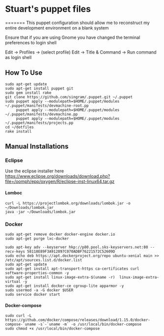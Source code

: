 # Stuart's puppet files
=======
This puppet configuration should allow me to reconstruct my entire development environment on a blank system

Ensure that if you are using Gnome you have changed the terminal preferences to login shell

Edit -> Profiles -> (select profile) Edit -> Title & Command -> Run command as login shell

## How To Use
```
sudo apt-get update
sudo apt-get install puppet git
sudo gem install rake
git clone https://github.com/singram/.puppet.git ~/.puppet
sudo puppet apply --modulepath=$HOME/.puppet/modules ~/.puppet/manifests/devmachine-root.pp
     puppet apply --modulepath=$HOME/.puppet/modules ~/.puppet/manifests/devmachine.pp
     puppet apply --modulepath=$HOME/.puppet/modules ~/.puppet/manifests/projects.pp
cd ~/dotfiles
rake install
```

## Manual Installations

### Eclipse

Use the eclipse installer here
https://www.eclipse.org/downloads/download.php?file=/oomph/epp/oxygen/R/eclipse-inst-linux64.tar.gz

#### Lomboc
```
curl -L https://projectlombok.org/downloads/lombok.jar -o ~/Downloads/lombok.jar
java -jar ~/Downloads/lombok.jar
```

### Docker
```
sudo apt-get remove docker docker-engine docker.io
sudo apt-get purge lxc-docker

sudo apt-key adv --keyserver hkp://p80.pool.sks-keyservers.net:80 --recv-keys 58118E89F3A912897C070ADBF76221572C52609D
sudo echo deb https://apt.dockerproject.org/repo ubuntu-xenial main >> /etc/apt/sources.list.d/docker.list
sudo apt-get update
sudo apt-get install apt-transport-https ca-certificates curl software-properties-common -y
sudo apt-get install linux-image-extra-$(uname -r)  linux-image-extra-virtual -y
sudo apt-get install docker-ce cgroup-lite apparmor -y
sudo usermod -a -G docker $USER
sudo service docker start
```
#### Docker-compose
```
sudo curl -L https://github.com/docker/compose/releases/download/1.15.0/docker-compose-`uname -s`-`uname -m` -o /usr/local/bin/docker-compose
sudo chmod +x /usr/local/bin/docker-compose
```
